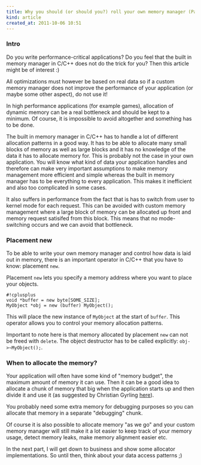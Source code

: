 ```yaml
---
title: Why you should (or should you?) roll your own memory manager (Part 1)
kind: article
created_at: 2011-10-06 10:51
---
```


### Intro

Do you write performance-critical applications? Do you feel that the built in
memory manager in C/C++ does not do the trick for you? Then this
article might be of interest :)

All optimizations must however be based on real data so if a custom
memory manager does not improve the performance of your application (or maybe
some other aspect), do not use it!

In high performance applications (for example games), allocation of dynamic memory can be a
real bottleneck and should be kept to a minimum. Of course, it is
impossible to avoid altogether and something has to be done.

The built in memory manager in C/C++ has to handle a lot of different
allocation patterns in a good way. It has to be able to allocate many
small blocks of memory as well as large blocks and it has no knowledge
of the data it has to allocate memory for. This is probably not the
case in your own application. You will know what kind of data your
application handles and therefore can make very important assumptions
to make memory management more efficient and simple whereas the built in memory
manager has to be everything to every application. This makes it
inefficient and also too complicated in some cases.

It also suffers in performance from the fact that is has to switch
from user to kernel mode for each request. This can be avoided with
custom memory management where a large block of memory can be
allocated up front and memory request satisifed from this block. This
means that no mode-switching occurs and we can avoid that bottleneck.

### Placement new

To be able to write your own memory manager and control how data is
laid out in memory, there is an important operator in C/C++ that you
have to know: placement `new`.

Placement `new` lets you specify a memory address where you want to
place your objects.

    #!cplusplus
	void *buffer = new byte[SOME_SIZE];
	MyObject *obj = new (buffer) MyObject();
	
This will place the new instance of `MyObject` at the start of
`buffer`. This operator allows you to control your memory allocation
patterns.

Important to note here is that memory allocated by placement `new` can
not be freed with `delete`. The object destructor has to be called
explicitly: `obj->~MyObject();`.

### When to allocate the memory?

Your application will often have some kind of "memory budget", the
maximum amount of memory it can use. Then it can be a good idea to
allocate a chunk of memory that big when the application starts up and
then divide it and use it (as suggested by Christian Gyrling
[here](http://www.swedishcoding.com/2008/08/31/are-we-out-of-memory/)).

You probably need some extra memory for debugging purposes so you can
allocate that memory in a separate "debugging" chunk.

Of course it is also possible to allocate memory "as we go" and your
custom memory manager will still make it a lot easier to keep track of
your memory usage, detect memory leaks, make memory alignment easier
etc.

In the next part, I will get down to business and show some allocator
implementations. So until then, think about your data access patterns ;)
